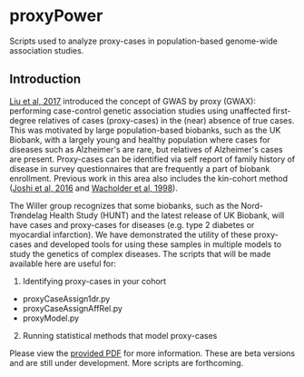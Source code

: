 # proxyPower
Scripts used to analyze proxy-cases in population-based genome-wide association studies.

## Introduction

[Liu et al, 2017](https://github.com/bnwolford/proxyPower/blob/master/README.md) introduced the concept of GWAS by proxy (GWAX): performing case-control genetic association studies using unaffected first-degree relatives of cases (proxy-cases) in the (near) absence of true cases. This was motivated by large population-based biobanks, such as the UK Biobank, with a largely young and healthy population where cases for diseases such as Alzheimer's are rare, but relatives of Alzheimer's cases are present. Proxy-cases can be identified via self report of family history of disease in survey questionnaires that are frequently a part of biobank enrollment. Previous work in this area also includes the kin-cohort method ([Joshi et al, 2016](https://www.nature.com/articles/ncomms11174) and [Wacholder et al, 1998](https://academic.oup.com/aje/article/148/7/623/148336)).

The Willer group recognizes that some biobanks, such as the Nord-Trøndelag Health Study (HUNT) and the latest release of UK Biobank, will have cases and proxy-cases for diseases (e.g. type 2 diabetes or myocardial infarction). We have demonstrated the utility of these proxy-cases and developed tools for using these samples in multiple models to study the genetics of complex diseases. The scripts that will be made available here are useful for:

1. Identifying proxy-cases in your cohort
- proxyCaseAssign1dr.py 
- proxyCaseAssignAffRel.py
- proxyModel.py

2. Running statistical methods that model proxy-cases

Please view the [provided PDF](https://github.com/bnwolford/proxyPower/proxyPower.pdf) for more information. These are beta versions and are still under development. More scripts are forthcoming.

